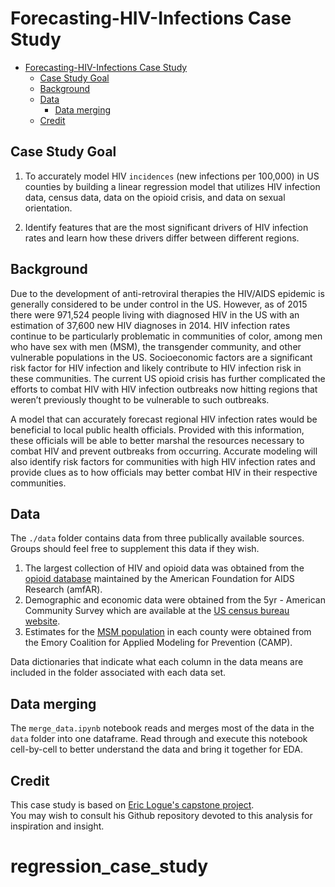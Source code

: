 # Forecasting-HIV-Infections Case Study
- [Forecasting-HIV-Infections Case Study](#forecasting-hiv-infections-case-study)
  - [Case Study Goal](#case-study-goal)
  - [Background](#background)
  - [Data](#data)
    - [Data merging](#data-merging)
  - [Credit](#credit)
## Case Study Goal
1)	To accurately model HIV `incidences` (new infections per 100,000) in US
counties by building a linear regression model that utilizes HIV infection data, census data, data on the opioid crisis, and data on sexual orientation.

2)	Identify features that are the most significant drivers of HIV infection rates and learn how these drivers differ between different regions.

## Background
Due to the development of anti-retroviral therapies the HIV/AIDS epidemic is 
generally considered to be under control in the US.  However, as of 2015 there 
were 971,524 people living with diagnosed HIV in the US with an estimation of 
37,600 new HIV diagnoses in 2014.  HIV infection rates continue to be particularly
problematic in communities of color, among men who have sex with men (MSM), the
transgender community, and other vulnerable populations in the US. Socioeconomic 
factors are a significant risk factor for HIV infection and likely contribute 
to HIV infection risk in these communities.  The current US opioid crisis has 
further complicated the efforts to combat HIV with HIV infection outbreaks now 
hitting regions that weren’t previously thought to be vulnerable to such outbreaks.  

A model that can accurately forecast regional HIV infection rates would be 
beneficial to local public health officials.  Provided with this information, 
these officials will be able to better marshal the resources necessary to combat
HIV and prevent outbreaks from occurring.  Accurate modeling will also identify 
risk factors for communities with high HIV infection rates and provide clues 
as to how officials may better combat HIV in their respective communities.


## Data


The `./data` folder contains data from three publically available sources.  Groups should feel
free to supplement this data if they wish.
1. The largest collection of HIV and opioid data was obtained from the [opioid database](http://opioid.amfar.org/) maintained by the American Foundation for AIDS Research (amfAR).  
2. Demographic and economic data were obtained from the 5yr - American Community Survey which are available at the [US census bureau website](https://factfinder.census.gov/faces/nav/jsf/pages/searchresults.xhtml?refresh=t).
3. Estimates for the [MSM population](http://emorycamp.org/item.php?i=48) in each county were obtained from the Emory Coalition for Applied Modeling for Prevention (CAMP).

Data dictionaries that indicate what each column in the data means are included in the folder associated with each data set.

## Data merging  

The `merge_data.ipynb` notebook reads and merges most of the data in the 
`data` folder into one dataframe.  Read through and execute this notebook cell-by-cell to
better understand the data and bring it together for EDA.


## Credit
This case study is based on [Eric Logue's capstone project](https://github.com/elogue01/Forecasting-HIV-Infections).  
You may wish to consult his Github repository devoted to this analysis for inspiration and insight.
# regression_case_study
